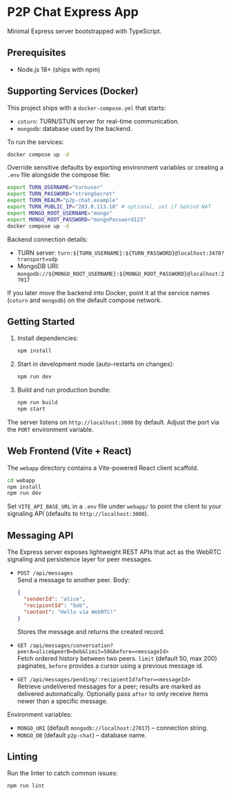 # P2P Chat Express App

Minimal Express server bootstrapped with TypeScript.

## Prerequisites
- Node.js 18+ (ships with npm)

## Supporting Services (Docker)
This project ships with a `docker-compose.yml` that starts:
- `coturn`: TURN/STUN server for real-time communication.
- `mongodb`: database used by the backend.

To run the services:
```bash
docker compose up -d
```

Override sensitive defaults by exporting environment variables or creating a `.env` file alongside the compose file:
```bash
export TURN_USERNAME="turnuser"
export TURN_PASSWORD="strongSecret"
export TURN_REALM="p2p-chat.example"
export TURN_PUBLIC_IP="203.0.113.10" # optional, set if behind NAT
export MONGO_ROOT_USERNAME="mongo"
export MONGO_ROOT_PASSWORD="mongoPassword123"
docker compose up -d
```

Backend connection details:
- TURN server: `turn:${TURN_USERNAME}:${TURN_PASSWORD}@localhost:3478?transport=udp`
- MongoDB URI: `mongodb://${MONGO_ROOT_USERNAME}:${MONGO_ROOT_PASSWORD}@localhost:27017`

If you later move the backend into Docker, point it at the service names (`coturn` and `mongodb`) on the default compose network.

## Getting Started
1. Install dependencies:
   ```bash
   npm install
   ```
2. Start in development mode (auto-restarts on changes):
   ```bash
   npm run dev
   ```
3. Build and run production bundle:
   ```bash
   npm run build
   npm start
   ```

The server listens on `http://localhost:3000` by default. Adjust the port via the `PORT` environment variable.

## Web Frontend (Vite + React)
The `webapp` directory contains a Vite-powered React client scaffold.

```bash
cd webapp
npm install
npm run dev
```

Set `VITE_API_BASE_URL` in a `.env` file under `webapp/` to point the client to your signaling API (defaults to `http://localhost:3000`).

## Messaging API
The Express server exposes lightweight REST APIs that act as the WebRTC signaling and persistence layer for peer messages.

- `POST /api/messages`  
  Send a message to another peer. Body:
  ```json
  {
    "senderId": "alice",
    "recipientId": "bob",
    "content": "Hello via WebRTC!"
  }
  ```
  Stores the message and returns the created record.

- `GET /api/messages/conversation?peerA=alice&peerB=bob&limit=50&before=<messageId>`  
  Fetch ordered history between two peers. `limit` (default 50, max 200) paginates, `before` provides a cursor using a previous message id.

- `GET /api/messages/pending/:recipientId?after=<messageId>`  
  Retrieve undelivered messages for a peer; results are marked as delivered automatically. Optionally pass `after` to only receive items newer than a specific message.

Environment variables:
- `MONGO_URI` (default `mongodb://localhost:27017`) – connection string.
- `MONGO_DB` (default `p2p-chat`) – database name.

## Linting
Run the linter to catch common issues:
```bash
npm run lint
```
